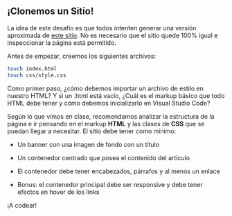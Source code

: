 ## ¡Clonemos un Sitio!

La idea de este desafío es que todos intenten generar una versión aproximada de [este sitio](https://medium.com/the-junction/the-generic-medium-article-a648dcf08bf6). No es necesario que el sitio quede 100% igual e inspeccionar la página está permitido. 

Antes de empezar, creemos los siguientes archivos:

```bash
touch index.html
touch css/style.css
```
Como primer paso, ¿cómo debemos importar un archivo de estilo en nuestro HTML? Y si un .html está vacío, ¿Cuál es el markup básico que todo HTML debe tener y cómo debemos inicializarlo en Visual Studio Code?

Según lo que vimos en clase, recomendamos analizar la estructura de la página e ir pensando en el markup **HTML** y las clases de **CSS** que se puedan llegar a necesitar. El sitio debe tener como mínimo:

- Un banner con una imagen de fondo con un título
- Un contenedor centrado que posea el contenido del artículo
- El contenedor debe tener encabezados, párrafos y al menos un enlace

- Bonus: el contenedor principal debe ser responsive y debe tener efectos en hover de los links

¡A codear!